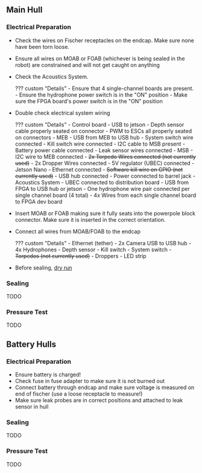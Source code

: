 
## Main Hull

### Electrical Preparation

- Check the wires on Fischer receptacles on the endcap. Make sure none have been torn loose.

- Ensure all wires on MOAB or FOAB (whichever is being sealed in the robot) are constrained and will not get caught on anything

- Check the Acoustics System.

    ??? custom "Details"
        - Ensure that 4 single-channel boards are present.
        - Ensure the hydrophone power switch is in the "ON" position
        - Make sure the FPGA board's power switch is in the "ON" position

- Double check electrical system wiring

    ??? custom "Details"
        - Control board
            - USB to jetson
            - Depth sensor cable properly seated on connector
            - PWM to ESCs all properly seated on connectors
        - MEB
            - USB from MEB to USB hub
            - System switch wire connected
            - Kill switch wire connected
            - I2C cable to MSB present
            - Battery power cable connected
            - Leak sensor wires connected
        - MSB
            - I2C wire to MEB connected
            - ~~2x Torpedo Wires connected (not currently used)~~
            - 2x Dropper Wires connected
            - 5V regulator (UBEC) connected
        - Jetson Nano
            - Ethernet connected
            - ~~Software kill wire on GPIO (not currently used)~~
            - USB hub connected
            - Power connected to barrel jack
        - Acoustics System
            - UBEC connected to distribution board
            - USB from FPGA to USB hub or jetson
            - One hydrophone wire pair connected per single channel board (4 total)
            - 4x Wires from each single channel board to FPGA dev board

- Insert MOAB or FOAB making sure it fully seats into the powerpole block connector. Make sure it is inserted in the correct orientation.

- Connect all wires from MOAB/FOAB to the endcap
    
    ??? custom "Details"
        - Ethernet (tether)
        - 2x Camera USB to USB hub
        - 4x Hydrophones
        - Depth sensor
        - Kill switch
        - System switch
        - ~~Torpedos (not currently used)~~
        - Droppers
        - LED strip

- Before sealing, [dry run](./dryrun.md)


### Sealing

TODO

<!--
Mech team write this!
Make sure to remember
- Check for loose penetrators or fischers
- Make sure FOAB is properly seated
- Make sure O-rings greased and clean
- Then actual sealing procedure
-->


### Pressure Test

<!--
Mech team write this!
-->

TODO



## Battery Hulls

### Electrical Preparation

- Ensure battery is charged!
- Check fuse in fuse adapter to make sure it is not burned out
- Connect battery through endcap and make sure voltage is measured on end of fischer (use a loose receptacle to measure!)
- Make sure leak probes are in correct positions and attached to leak sensor in hull


### Sealing

TODO

<!--
Mech team write this!
Make sure to remember
- Check for loose penetrators or fischers
- Make sure FOAB is properly seated
- Make sure O-rings greased and clean
- Then actual sealing procedure
-->


### Pressure Test


<!--
Mech team write this!
-->

TODO